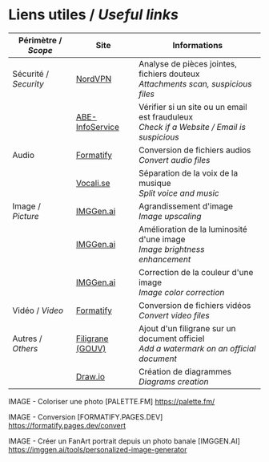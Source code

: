 # Liens utiles / *Useful links*

| Périmètre / *Scope* | Site | Informations |
| --- | --- | --- |
| Sécurité / *Security* | [NordVPN](https://nordvpn.com/fr/file-checker/) | Analyse de pièces jointes, fichiers douteux </br> *Attachments scan, suspicious files* |
|  | [ABE-InfoService](https://www.abe-infoservice.fr/liste-noire/listes-noires-et-alertes-des-autorites) | Vérifier si un site ou un email est frauduleux </br> *Check if a Website / Email is suspicious* |
| Audio | [Formatify](https://formatify.pages.dev/convert) | Conversion de fichiers audios </br> *Convert audio files* |
|  | [Vocali.se](https://vocali.se/en) | Séparation de la voix de la musique </br> *Split voice and music* |
| Image / *Picture* | [IMGGen.ai](https://imggen.ai/tools/upscale-image) | Agrandissement d'image </br> *Image upscaling* |
| | [IMGGen.ai](https://imggen.ai/tools/retouch-photo) | Amélioration de la luminosité d'une image </br> *Image brightness enhancement* |
| | [IMGGen.ai](https://imggen.ai/tools/color-correction) | Correction de la couleur d'une image </br> *Image color correction* |
| Vidéo / *Video* | [Formatify](https://formatify.pages.dev/convert) | Conversion de fichiers vidéos </br> *Convert video files* |
| Autres / *Others* | [Filigrane (GOUV)](https://filigrane.beta.gouv.fr/) | Ajout d'un filigrane sur un document officiel </br> *Add a watermark on an official document* |
| | [Draw.io](https://app.diagrams.net/) | Création de diagrammes </br> *Diagrams creation* |

IMAGE - Coloriser une photo [PALETTE.FM]
https://palette.fm/


IMAGE - Conversion [FORMATIFY.PAGES.DEV]
https://formatify.pages.dev/convert


IMAGE - Créer un FanArt portrait depuis un photo banale [IMGGEN.AI]
https://imggen.ai/tools/personalized-image-generator
